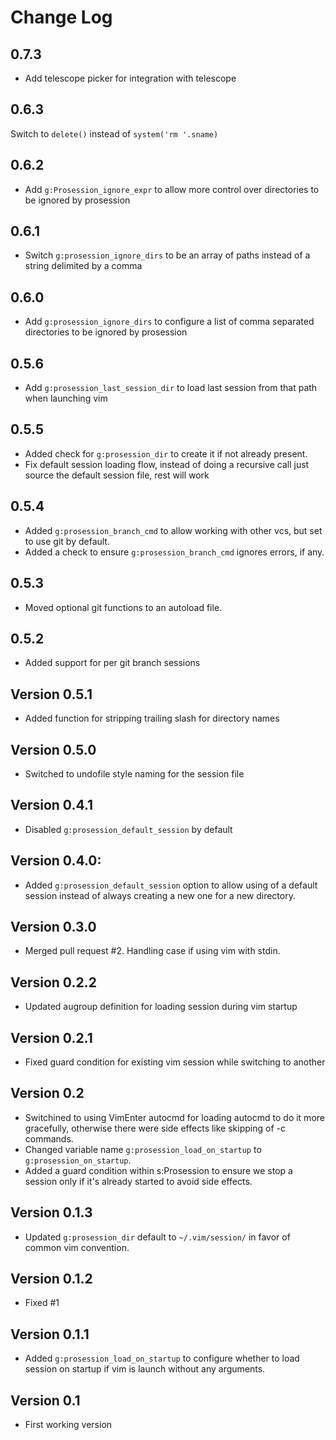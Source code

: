 # Change Log

## 0.7.3

- Add telescope picker for integration with telescope

## 0.6.3

Switch to `delete()` instead of `system('rm '.sname)`

## 0.6.2

- Add `g:Prosession_ignore_expr` to allow more control over directories to be
  ignored by prosession

## 0.6.1

- Switch `g:prosession_ignore_dirs` to be an array of paths instead of
  a string delimited by a comma

## 0.6.0

- Add `g:prosession_ignore_dirs` to configure a list of comma separated
  directories to be ignored by prosession

## 0.5.6

- Add `g:prosession_last_session_dir` to load last session from that path when
  launching vim

## 0.5.5

- Added check for `g:prosession_dir` to create it if not already present.
- Fix default session loading flow, instead of doing a recursive call
  just source the default session file, rest will work

## 0.5.4

- Added `g:prosession_branch_cmd` to allow working with other vcs, but set to
  use git by default.
- Added a check to ensure `g:prosession_branch_cmd` ignores errors, if any.

## 0.5.3

- Moved optional git functions to an autoload file.

## 0.5.2

- Added support for per git branch sessions

## Version 0.5.1

- Added function for stripping trailing slash for directory names

## Version 0.5.0

- Switched to undofile style naming for the session file

## Version 0.4.1

- Disabled `g:prosession_default_session` by default

## Version 0.4.0:

- Added `g:prosession_default_session` option to allow using of a default
  session instead of always creating a new one for a new directory.

## Version 0.3.0

- Merged pull request #2. Handling case if using vim with stdin.

## Version 0.2.2

- Updated augroup definition for loading session during vim startup

## Version 0.2.1

- Fixed guard condition for existing vim session while switching to another

## Version 0.2

- Switchined to using VimEnter autocmd for loading autocmd to do it more
  gracefully, otherwise there were side effects like skipping of -c commands.
- Changed variable name `g:prosession_load_on_startup` to
  `g:prosession_on_startup`.
- Added a guard condition within s:Prosession to ensure we stop a session only
  if it's already started to avoid side effects.

## Version 0.1.3

- Updated `g:prosession_dir` default to `~/.vim/session/` in favor of
  common vim convention.

## Version 0.1.2

- Fixed #1

## Version 0.1.1

- Added `g:prosession_load_on_startup` to configure whether
  to load session on startup if vim is launch without any
  arguments.

## Version 0.1

- First working version

